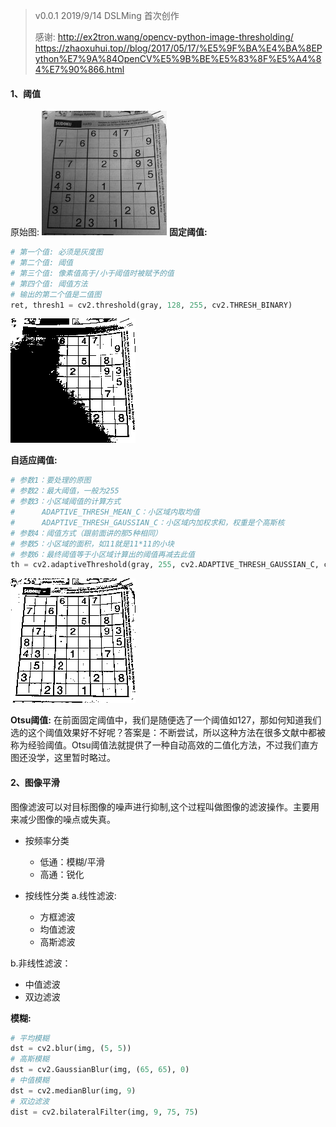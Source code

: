 > v0.0.1 2019/9/14 DSLMing
> 首次创作
>
> 感谢:
> http://ex2tron.wang/opencv-python-image-thresholding/
>https://zhaoxuhui.top//blog/2017/05/17/%E5%9F%BA%E4%BA%8EPython%E7%9A%84OpenCV%E5%9B%BE%E5%83%8F%E5%A4%84%E7%90%866.html

#### 1、阈值
原始图:
<img src="chess.png">
**固定阈值:**
```python
# 第一个值: 必须是灰度图
# 第二个值: 阈值
# 第三个值: 像素值高于/小于阈值时被赋予的值
# 第四个值: 阈值方法
# 输出的第二个值是二值图
ret, thresh1 = cv2.threshold(gray, 128, 255, cv2.THRESH_BINARY)
```
<img src="threshold_fix.png">

**自适应阈值:**
```python
# 参数1：要处理的原图
# 参数2：最大阈值，一般为255
# 参数3：小区域阈值的计算方式
#      ADAPTIVE_THRESH_MEAN_C：小区域内取均值
#      ADAPTIVE_THRESH_GAUSSIAN_C：小区域内加权求和，权重是个高斯核
# 参数4：阈值方式（跟前面讲的那5种相同）
# 参数5：小区域的面积，如11就是11*11的小块
# 参数6：最终阈值等于小区域计算出的阈值再减去此值
th = cv2.adaptiveThreshold(gray, 255, cv2.ADAPTIVE_THRESH_GAUSSIAN_C, cv2.THRESH_BINARY, 17, 6)
```
<img src="threshold_adapt.png">


**Otsu阈值:**
在前面固定阈值中，我们是随便选了一个阈值如127，那如何知道我们选的这个阈值效果好不好呢？答案是：不断尝试，所以这种方法在很多文献中都被称为经验阈值。Otsu阈值法就提供了一种自动高效的二值化方法，不过我们直方图还没学，这里暂时略过。

#### 2、图像平滑
图像滤波可以对目标图像的噪声进行抑制,这个过程叫做图像的滤波操作。主要用来减少图像的噪点或失真。
- 按频率分类
  - 低通：模糊/平滑
  - 高通：锐化

- 按线性分类
a.线性滤波:
  - 方框滤波
  - 均值滤波
  - 高斯滤波

b.非线性滤波：
  - 中值滤波
  - 双边滤波

**模糊:**
```python
# 平均模糊
dst = cv2.blur(img, (5, 5))
# 高斯模糊
dst = cv2.GaussianBlur(img, (65, 65), 0)
# 中值模糊
dst = cv2.medianBlur(img, 9)
# 双边滤波
dist = cv2.bilateralFilter(img, 9, 75, 75)
```
